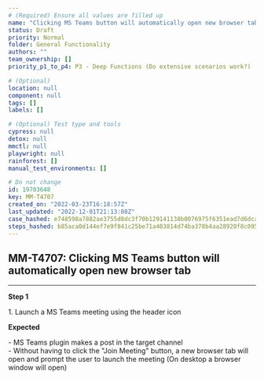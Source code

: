 ```yaml
---
# (Required) Ensure all values are filled up
name: "Clicking MS Teams button will automatically open new browser tab"
status: Draft
priority: Normal
folder: General Functionality
authors: ""
team_ownership: []
priority_p1_to_p4: P3 - Deep Functions (Do extensive scenarios work?)

# (Optional)
location: null
component: null
tags: []
labels: []

# (Optional) Test type and tools
cypress: null
detox: null
mmctl: null
playwright: null
rainforest: []
manual_test_environments: []

# Do not change
id: 19703648
key: MM-T4707
created_on: "2022-03-23T16:18:57Z"
last_updated: "2022-12-01T21:13:08Z"
case_hashed: e748598a7882ae3755d8dc3f70b129141138b0076975f6351ead7d6dcaf535d6759ba1a04657a47ac850bfca762b5e0c
steps_hashed: b85aca0d144ef7e9f841c25be71a403814d74ba378b4aa28920f8c095d84523be8e97989178760539dde1a742121cc7a
---
```


<!-- (Auto-generated) Based on frontmatter's "key" and "name" -->

## MM-T4707: Clicking MS Teams button will automatically open new browser tab

---

**Step 1**

1\. Launch a MS Teams meeting using the header icon

**Expected**

\- MS Teams plugin makes a post in the target channel\
\- Without having to click the "Join Meeting" button, a new browser tab will open and prompt the user to launch the meeting (On desktop a browser window will open)
